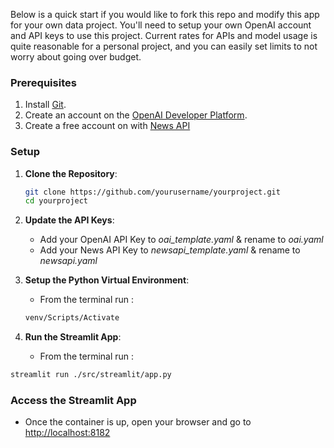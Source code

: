 Below is a quick start if you would like to fork this repo and modify this app for your own data project. You'll need to setup your own OpenAI account and API keys to use this project. Current rates for APIs and model usage is quite reasonable for a personal project, and you can easily set limits to not worry about going over budget.

### Prerequisites
1. Install [Git](https://git-scm.com/book/en/v2/Getting-Started-Installing-Git).
2. Create an account on the [OpenAI Developer Platform](https://platform.openai.com/docs/overview).
3. Create a free account on with [News API](https://newsapi.ai/?gad_source=1&gclid=Cj0KCQiA19e8BhCVARIsALpFMgH7jiIjf0qrdXkKebGhGd6SpmdOzmC7EBg5sW-Y9k7jxrHhIP1fioYaAn-hEALw_wcB)

### Setup
1. **Clone the Repository**:
    ```sh
    git clone https://github.com/yourusername/yourproject.git
    cd yourproject
    ```

2. **Update the API Keys**:
   - Add your OpenAI API Key to _oai\_template.yaml_ & rename to _oai.yaml_
   - Add your News API Key to _newsapi\_template.yaml_ & rename to _newsapi.yaml_

3. **Setup the Python Virtual Environment**:
   - From the terminal run : 
   ```sh
   venv/Scripts/Activate
   ```

4. **Run the Streamlit App**:
   - From the terminal run : 
  ```sh
  streamlit run ./src/streamlit/app.py
  ```

### Access the Streamlit App
   - Once the container is up, open your browser and go to [http://localhost:8182](http://localhost:8182)

